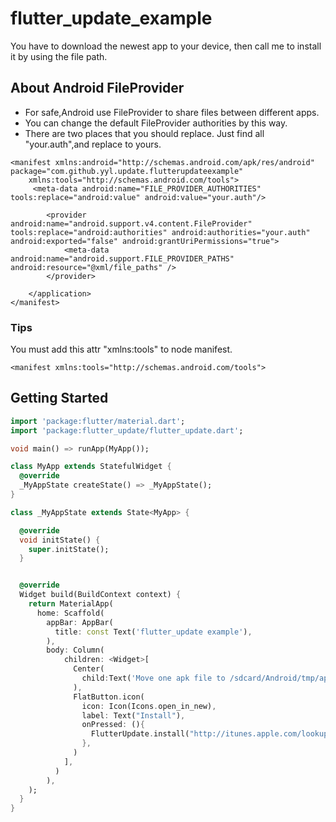 # flutter_update_example

You have to download the newest app to your device,
then call me to install it by using the file path.

## About Android FileProvider
- For safe,Android use FileProvider to share files between different apps.
- You can change the default FileProvider authorities by this way.
- There are two places that you should replace. Just find all "your.auth",and replace to yours.
```
<manifest xmlns:android="http://schemas.android.com/apk/res/android" package="com.github.yyl.update.flutterupdateexample" 
    xmlns:tools="http://schemas.android.com/tools">
     <meta-data android:name="FILE_PROVIDER_AUTHORITIES" tools:replace="android:value" android:value="your.auth"/>

        <provider android:name="android.support.v4.content.FileProvider" tools:replace="android:authorities" android:authorities="your.auth" android:exported="false" android:grantUriPermissions="true">
            <meta-data android:name="android.support.FILE_PROVIDER_PATHS" android:resource="@xml/file_paths" />
        </provider>

    </application>
</manifest>
```

### Tips
You must add this attr "xmlns:tools" to node manifest.
```
<manifest xmlns:tools="http://schemas.android.com/tools">
```


## Getting Started

```dart
import 'package:flutter/material.dart';
import 'package:flutter_update/flutter_update.dart';

void main() => runApp(MyApp());

class MyApp extends StatefulWidget {
  @override
  _MyAppState createState() => _MyAppState();
}

class _MyAppState extends State<MyApp> {

  @override
  void initState() {
    super.initState();
  }


  @override
  Widget build(BuildContext context) {
    return MaterialApp(
      home: Scaffold(
        appBar: AppBar(
          title: const Text('flutter_update example'),
        ),
        body: Column(
            children: <Widget>[
              Center(
                child:Text('Move one apk file to /sdcard/Android/tmp/app.apk\nThen click Install'),
              ),
              FlatButton.icon(
                icon: Icon(Icons.open_in_new),
                label: Text("Install"),
                onPressed: (){
                  FlutterUpdate.install("http://itunes.apple.com/lookup?id=yourid","/sdcard/Android/tmp/app.apk");
                },
              )
            ],
          )
        ),
    );
  }
}

```
